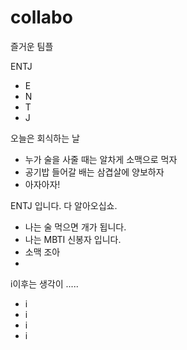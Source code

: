 # collabo
즐거운 팀플


ENTJ
- E
- N
- T
- J

오늘은 회식하는 날
- 누가 술을 사줄 때는 알차게 소맥으로 먹자
- 공기밥 들어갈 배는 삼겹살에 양보하자
- 아자아자!

ENTJ 입니다. 다 알아오십쇼.
- 나는 술 먹으면 개가 됩니다.
- 나는 MBTI 신봉자 입니다.
- 소맥 조아
- 
i이후는 생각이 .....
- i
- i
- i
- i
